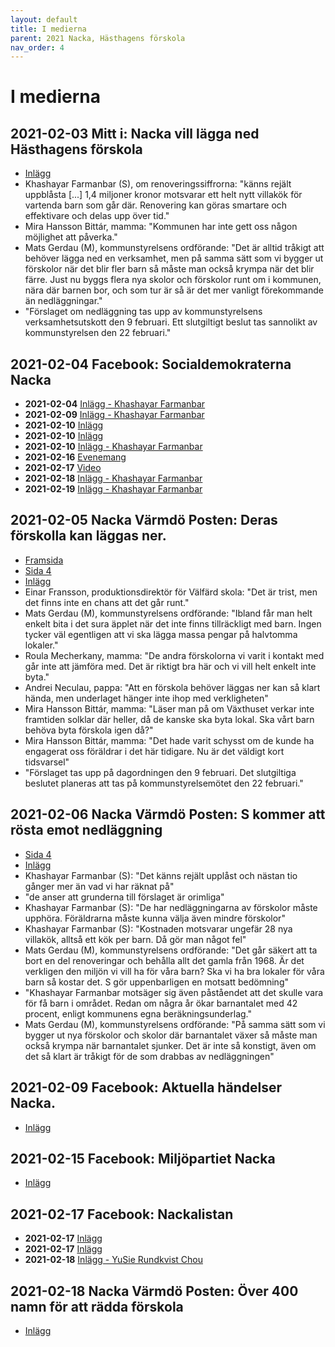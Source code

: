 ```yaml
---
layout: default
title: I medierna
parent: 2021 Nacka, Hästhagens förskola
nav_order: 4
---
```


# I medierna

## **2021-02-03** Mitt i: Nacka vill lägga ned Hästhagens förskola
* [Inlägg](https://www.mitti.se/nyheter/nacka-vill-lagga-ned-hasthagens-forskola/repubc!ghJU5G@mUflIcX9RU5yhYg/)
* Khashayar Farmanbar (S), om renoveringssiffrorna: "känns rejält uppblåsta [...] 1,4 miljoner kronor motsvarar ett helt nytt villakök för vartenda barn som går där. Renovering kan göras smartare och effektivare och delas upp över tid."
* Mira Hansson Bittár, mamma: "Kommunen har inte gett oss någon möjlighet att påverka."
* Mats Gerdau (M), kommunstyrelsens ordförande: "Det är alltid tråkigt att behöver lägga ned en verksamhet, men på samma sätt som vi bygger ut förskolor när det blir fler barn så måste man också krympa när det blir färre. Just nu byggs flera nya skolor och förskolor runt om i kommunen, nära där barnen bor, och som tur är så är det mer vanligt förekommande än nedläggningar."
* "Förslaget om nedläggning tas upp av kommunstyrelsens verksamhetsutskott den 9 februari. Ett slutgiltigt beslut tas sannolikt av kommunstyrelsen den 22 februari."

## **2021-02-04** Facebook: Socialdemokraterna Nacka
* **2021-02-04** [Inlägg - Khashayar Farmanbar](https://www.facebook.com/khashfarm/posts/2034207733388119)
* **2021-02-09** [Inlägg - Khashayar Farmanbar](https://www.facebook.com/khashfarm/photos/a.252205741588336/2038270412981851/)
* **2021-02-10** [Inlägg](https://www.facebook.com/nackasossar/posts/3918968754814411)
* **2021-02-10** [Inlägg](https://www.facebook.com/nackasossar/posts/3919424551435498)
* **2021-02-10** [Inlägg - Khashayar Farmanbar](https://www.facebook.com/khashfarm/photos/a.252205741588336/2038982979577261/)
* **2021-02-16** [Evenemang](https://www.facebook.com/events/856754588515315/)
* **2021-02-17** [Video](https://www.facebook.com/234842993227024/videos/2187297884735054)
* **2021-02-18** [Inlägg - Khashayar Farmanbar](https://www.facebook.com/khashfarm/posts/2045605615581664)
* **2021-02-19** [Inlägg - Khashayar Farmanbar](https://www.facebook.com/khashfarm/posts/2046624388813120)

## **2021-02-05** Nacka Värmdö Posten: Deras förskolla kan läggas ner.
* [Framsida](https://etidning.nvp.se/shared/spread/nvp-nacka-2021-02-09-p1/xOHHlrzR)
* [Sida 4](https://etidning.nvp.se/shared/spread/nvp-nacka-2021-02-09-p4-5/JRK7cn9K)
* [Inlägg](https://www.nvp.se/Nacka/Nacka/hasthagens-forskola-foreslas-laggas-ned)
* Einar Fransson, produktionsdirektör för Välfärd skola: "Det är trist, men det finns inte en chans att det går runt."
* Mats Gerdau (M), kommunstyrelsens ordförande: "Ibland får man helt enkelt bita i det sura äpplet när det inte finns tillräckligt med barn. Ingen tycker väl egentligen att vi ska lägga massa pengar på halvtomma lokaler."
* Roula Mecherkany, mamma: "De andra förskolorna vi varit i kontakt med går inte att jämföra med. Det är riktigt bra här och vi vill helt enkelt inte byta."
* Andrei Neculau, pappa: "Att en förskola behöver läggas ner kan så klart hända, men underlaget hänger inte ihop med verkligheten"
* Mira Hansson Bittár, mamma: "Läser man på om Växthuset verkar inte framtiden solklar där heller, då de kanske ska byta lokal. Ska vårt barn behöva byta förskola igen då?"
* Mira Hansson Bittár, mamma: "Det hade varit schysst om de kunde ha engagerat oss föräldrar i det här tidigare. Nu är det väldigt kort tidsvarsel"
* "Förslaget tas upp på dagordningen den 9 februari. Det slutgiltiga beslutet planeras att tas på kommunstyrelsemötet den 22 februari."

## **2021-02-06** Nacka Värmdö Posten: S kommer att rösta emot nedläggning
* [Sida 4](https://etidning.nvp.se/shared/spread/nvp-nacka-2021-02-09-p4-5/JRK7cn9K)
* [Inlägg](https://www.nvp.se/Nacka/Nacka/s-kommer-att-rosta-emot-nedlaggning)
* Khashayar Farmanbar (S): "Det känns rejält upplåst och nästan tio gånger mer än vad vi har räknat på"
* "de anser att grunderna till förslaget är orimliga"
* Khashayar Farmanbar (S): "De har nedläggningarna av förskolor måste upphöra. Föräldrarna måste kunna välja även mindre förskolor"
* Khashayar Farmanbar (S): "Kostnaden motsvarar ungefär 28 nya villakök, alltså ett kök per barn. Då gör man något fel"
* Mats Gerdau (M), kommunstyrelsens ordförande: "Det går säkert att ta bort en del renoveringar och behålla allt det gamla från 1968. Är det verkligen den miljön vi vill ha för våra barn? Ska vi ha bra lokaler för våra barn så kostar det. S gör uppenbarligen en motsatt bedömning"
* "Khashayar Farmanbar motsäger sig även påståendet att det skulle vara för få barn i området. Redan om några år ökar barnantalet med 42 procent, enligt kommunens egna beräkningsunderlag."
* Mats Gerdau (M), kommunstyrelsens ordförande: "På samma sätt som vi bygger ut nya förskolor och skolor där barnantalet växer så måste man också krympa när barnantalet sjunker. Det är inte så konstigt, även om det så klart är tråkigt för de som drabbas av nedläggningen"

## **2021-02-09** Facebook: Aktuella händelser Nacka.
* [Inlägg](https://www.facebook.com/groups/1304815996241355/permalink/3763662203690043/)

## **2021-02-15** Facebook: Miljöpartiet Nacka
* [Inlägg](https://www.facebook.com/mpnacka/posts/10158448970349877)

## **2021-02-17** Facebook: Nackalistan
* **2021-02-17** [Inlägg](https://www.facebook.com/Nackalistan/posts/2843176042604704)
* **2021-02-17** [Inlägg](https://www.facebook.com/Nackalistan/posts/2843218182600490)
* **2021-02-18** [Inlägg - YuSie Rundkvist Chou](https://www.facebook.com/yusie.chou/posts/10160754910994829)

## **2021-02-18** Nacka Värmdö Posten: Över 400 namn för att rädda förskola
* [Inlägg](https://www.nvp.se/Nacka/Nacka/over-400-namn-for-att-radda-forskola)
